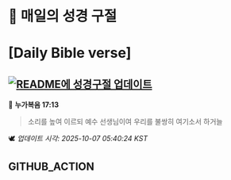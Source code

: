 # 🙏 매일의 성경 구절
# [Daily Bible verse]
## [![README에 성경구절 업데이트](https://github.com/DONGSUKA/first_test/actions/workflows/update-readme-bible.yml/badge.svg)](https://github.com/DONGSUKA/first_test/actions/workflows/update-readme-bible.yml)
<!-- START_BIBLE_VERSE -->
📖 **누가복음 17:13**
> 소리를 높여 이르되 예수 선생님이여 우리를 불쌍히 여기소서 하거늘

🕊️ _업데이트 시각: 2025-10-07 05:40:24 KST_
  <!-- END_BIBLE_VERSE -->
## GITHUB_ACTION
